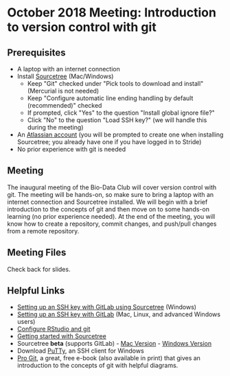 # October 2018 Meeting: Introduction to version control with git

## Prerequisites
* A laptop with an internet connection
* Install [Sourcetree](https://www.sourcetreeapp.com/) (Mac/Windows)
    * Keep "Git" checked under "Pick tools to download and install" (Mercurial is not needed)
    * Keep "Configure automatic line ending handling by default (recommended)" checked
    * If prompted, click "Yes" to the question "Install global ignore file?" 
    * Click "No" to the question "Load SSH key?" (we will handle this during the meeting)
* An [Atlassian account](https://id.atlassian.com/signup) (you will be prompted to create one when installing Sourcetree; you already have one if you have logged in to Stride)
* No prior experience with git is needed

## Meeting
The inaugural meeting of the Bio-Data Club will cover version control with git. The meeting will be hands-on, so make sure to bring a laptop with an internet connection and Sourcetree installed. We will begin with a brief introduction to the concepts of git and then move on to some hands-on learning (no prior experience needed). At the end of the meeting, you will know how to create a repository, commit changes, and push/pull changes from a remote repository. 

## Meeting Files  
Check back for slides.

## Helpful Links
* [Setting up an SSH key with GitLab using Sourcetree](https://confluence.atlassian.com/sourcetreekb/generate-and-load-ssh-keys-into-sourcetree-with-putty-790629663.html) (Windows)
* [Setting up an SSH key with GitLab](https://docs.gitlab.com/ee/ssh/) (Mac, Linux, and advanced Windows users)
* [Configure RStudio and git](https://support.rstudio.com/hc/en-us/articles/200532077-Version-Control-with-Git-and-SVN)
* [Getting started with Sourcetree](https://confluence.atlassian.com/get-started-with-sourcetree)
* Sourcetree **beta** (supports GitLab) - [Mac Version](https://bitbucket.org/atlassianlabs/sourcetree-betas/downloads/OSX_Beta_Latest.zip) - [Windows Version](https://bitbucket.org/atlassianlabs/sourcetree-betas/downloads/SourceTreeSetup-3.0.5-beta-2178.exe)
* Download [PuTTy](https://www.chiark.greenend.org.uk/~sgtatham/putty/latest.html), an SSH client for Windows 
* [Pro Git](https://git-scm.com/book/en/v2), a great, free e-book (also available in print) that gives an introduction to the concepts of git with helpful diagrams.
